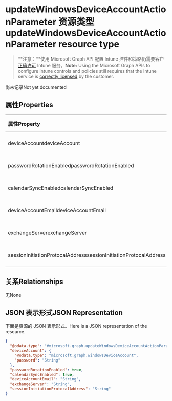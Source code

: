 # <a name="updatewindowsdeviceaccountactionparameter-resource-type"></a><span data-ttu-id="fb9a9-101">updateWindowsDeviceAccountActionParameter 资源类型</span><span class="sxs-lookup"><span data-stu-id="fb9a9-101">updateWindowsDeviceAccountActionParameter resource type</span></span>

> <span data-ttu-id="fb9a9-102">**注意：**使用 Microsoft Graph API 配置 Intune 控件和策略仍需要客户[正确许可](https://go.microsoft.com/fwlink/?linkid=839381) Intune 服务。</span><span class="sxs-lookup"><span data-stu-id="fb9a9-102">**Note:** Using the Microsoft Graph APIs to configure Intune controls and policies still requires that the Intune service is [correctly licensed](https://go.microsoft.com/fwlink/?linkid=839381) by the customer.</span></span>

<span data-ttu-id="fb9a9-103">尚未记录</span><span class="sxs-lookup"><span data-stu-id="fb9a9-103">Not yet documented</span></span>
## <a name="properties"></a><span data-ttu-id="fb9a9-104">属性</span><span class="sxs-lookup"><span data-stu-id="fb9a9-104">Properties</span></span>
|<span data-ttu-id="fb9a9-105">属性</span><span class="sxs-lookup"><span data-stu-id="fb9a9-105">Property</span></span>|<span data-ttu-id="fb9a9-106">类型</span><span class="sxs-lookup"><span data-stu-id="fb9a9-106">Type</span></span>|<span data-ttu-id="fb9a9-107">说明</span><span class="sxs-lookup"><span data-stu-id="fb9a9-107">Description</span></span>|
|:---|:---|:---|
|<span data-ttu-id="fb9a9-108">deviceAccount</span><span class="sxs-lookup"><span data-stu-id="fb9a9-108">deviceAccount</span></span>|[<span data-ttu-id="fb9a9-109">windowsDeviceAccount</span><span class="sxs-lookup"><span data-stu-id="fb9a9-109">windowsDeviceAccount</span></span>](../resources/intune_devices_windowsdeviceaccount.md)|<span data-ttu-id="fb9a9-110">尚未记录</span><span class="sxs-lookup"><span data-stu-id="fb9a9-110">Not yet documented</span></span>|
|<span data-ttu-id="fb9a9-111">passwordRotationEnabled</span><span class="sxs-lookup"><span data-stu-id="fb9a9-111">passwordRotationEnabled</span></span>|<span data-ttu-id="fb9a9-112">布尔值</span><span class="sxs-lookup"><span data-stu-id="fb9a9-112">Boolean</span></span>|<span data-ttu-id="fb9a9-113">尚未记录</span><span class="sxs-lookup"><span data-stu-id="fb9a9-113">Not yet documented</span></span>|
|<span data-ttu-id="fb9a9-114">calendarSyncEnabled</span><span class="sxs-lookup"><span data-stu-id="fb9a9-114">calendarSyncEnabled</span></span>|<span data-ttu-id="fb9a9-115">布尔值</span><span class="sxs-lookup"><span data-stu-id="fb9a9-115">Boolean</span></span>|<span data-ttu-id="fb9a9-116">尚未记录</span><span class="sxs-lookup"><span data-stu-id="fb9a9-116">Not yet documented</span></span>|
|<span data-ttu-id="fb9a9-117">deviceAccountEmail</span><span class="sxs-lookup"><span data-stu-id="fb9a9-117">deviceAccountEmail</span></span>|<span data-ttu-id="fb9a9-118">String</span><span class="sxs-lookup"><span data-stu-id="fb9a9-118">String</span></span>|<span data-ttu-id="fb9a9-119">尚未记录</span><span class="sxs-lookup"><span data-stu-id="fb9a9-119">Not yet documented</span></span>|
|<span data-ttu-id="fb9a9-120">exchangeServer</span><span class="sxs-lookup"><span data-stu-id="fb9a9-120">exchangeServer</span></span>|<span data-ttu-id="fb9a9-121">String</span><span class="sxs-lookup"><span data-stu-id="fb9a9-121">String</span></span>|<span data-ttu-id="fb9a9-122">尚未记录</span><span class="sxs-lookup"><span data-stu-id="fb9a9-122">Not yet documented</span></span>|
|<span data-ttu-id="fb9a9-123">sessionInitiationProtocalAddress</span><span class="sxs-lookup"><span data-stu-id="fb9a9-123">sessionInitiationProtocalAddress</span></span>|<span data-ttu-id="fb9a9-124">String</span><span class="sxs-lookup"><span data-stu-id="fb9a9-124">String</span></span>|<span data-ttu-id="fb9a9-125">尚未记录</span><span class="sxs-lookup"><span data-stu-id="fb9a9-125">Not yet documented</span></span>|

## <a name="relationships"></a><span data-ttu-id="fb9a9-126">关系</span><span class="sxs-lookup"><span data-stu-id="fb9a9-126">Relationships</span></span>
<span data-ttu-id="fb9a9-127">无</span><span class="sxs-lookup"><span data-stu-id="fb9a9-127">None</span></span>
## <a name="json-representation"></a><span data-ttu-id="fb9a9-128">JSON 表示形式</span><span class="sxs-lookup"><span data-stu-id="fb9a9-128">JSON Representation</span></span>
<span data-ttu-id="fb9a9-129">下面是资源的 JSON 表示形式。</span><span class="sxs-lookup"><span data-stu-id="fb9a9-129">Here is a JSON representation of the resource.</span></span>
<!-- {
  "blockType": "resource",
  "keyProperty": "id",
  "@odata.type": "microsoft.graph.updateWindowsDeviceAccountActionParameter"
}
-->
``` json
{
  "@odata.type": "#microsoft.graph.updateWindowsDeviceAccountActionParameter",
  "deviceAccount": {
    "@odata.type": "microsoft.graph.windowsDeviceAccount",
    "password": "String"
  },
  "passwordRotationEnabled": true,
  "calendarSyncEnabled": true,
  "deviceAccountEmail": "String",
  "exchangeServer": "String",
  "sessionInitiationProtocalAddress": "String"
}
```



